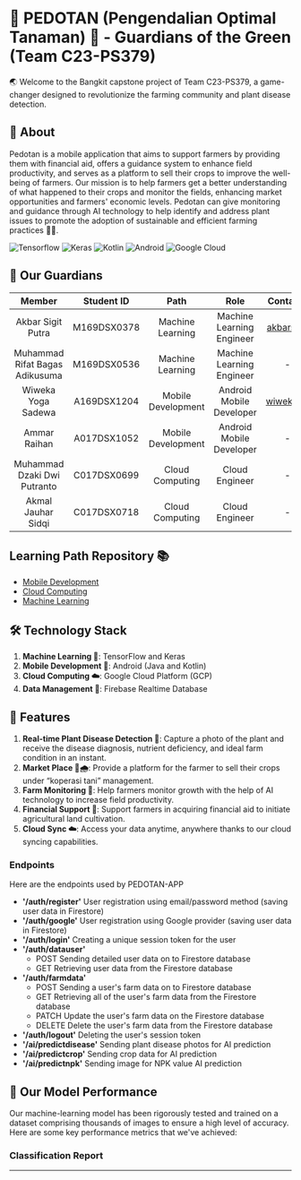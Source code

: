 # 🌱 PEDOTAN (Pengendalian Optimal Tanaman) 🌿 - Guardians of the Green (Team C23-PS379)
:earth_asia: Welcome to the Bangkit capstone project of Team C23-PS379, a game-changer designed to revolutionize the farming community and plant disease detection.

## 🎯 About 
Pedotan is a mobile application that aims to support farmers by providing them with financial aid, offers a guidance system to enhance field productivity, and serves as a platform to sell their crops to improve the well-being of farmers. Our mission is to help farmers get a better understanding of what happened to their crops and monitor the fields, enhancing market opportunities and farmers' economic levels. Pedotan can give monitoring and guidance through AI technology to help identify and address plant issues to  promote the adoption of sustainable and efficient farming practices 🧪🔬.


![Tensorflow](https://img.shields.io/badge/TensorFlow-FF6F00?style=for-the-badge&logo=tensorflow&logoColor=white)
![Keras](https://img.shields.io/badge/Keras-FF0000?style=for-the-badge&logo=keras&logoColor=white)
![Kotlin](https://img.shields.io/badge/Kotlin-0095D5?&style=for-the-badge&logo=kotlin&logoColor=white)
![Android](https://img.shields.io/badge/Android-3DDC84?style=for-the-badge&logo=android&logoColor=white)
![Google Cloud](https://img.shields.io/badge/Google_Cloud-4285F4?style=for-the-badge&logo=google-cloud&logoColor=white)


## 👥 Our Guardians
|            Member           | Student ID |        Path        |                    Role                    |                                                       Contacts                                                      |
| :-------------------------: | :--------: | :----------------: | :----------------------------------------: | :-----------------------------------------------------------------------------------------------------------------: |
| Akbar Sigit Putra  | M169DSX0378 |  Machine Learning  |Machine Learning Engineer |[akbarsigit](https://github.com/akbarsigit)|
| Muhammad Rifat Bagas Adikusuma | M169DSX0536  |  Machine Learning  | Machine Learning Engineer |   -  |
| Wiweka Yoga Sadewa| A169DSX1204 | Mobile Development | Android Mobile Developer | [wiweka24](https://github.com/wiweka24) |
| Ammar Raihan | A017DSX1052  | Mobile Development |          Android Mobile Developer          |    -   |
| Muhammad Dzaki Dwi Putranto  | C017DSX0699  |   Cloud Computing  |               Cloud Engineer              |  -         |
| Akmal Jauhar Sidqi | C017DSX0718  |   Cloud Computing  |  Cloud Engineer        | - |


## Learning Path Repository 📚
- [Mobile Development](https://github.com/wiweka24/Pedotan-MD)
- [Cloud Computing](https://github.com/mukiwito/Pedotan-CC)
- [Machine Learning](https://github.com/akbarsigit/Pedotan-MachineLearning)


## 🛠️ Technology Stack
1. **Machine Learning 🧠**: TensorFlow and Keras
2. **Mobile Development 📱**: Android (Java and Kotlin)
3. **Cloud Computing ☁️**: Google Cloud Platform (GCP)
4. **Data Management 💽**: Firebase Realtime Database 


## 🌟 Features
1. **Real-time Plant Disease Detection 📸**: Capture a photo of the plant and receive the disease diagnosis, nutrient deficiency, and ideal farm condition in an instant.
2. **Market Place 🛒🌧️**: Provide a platform for the farmer to sell their crops under “koperasi tani” management.
3. **Farm Monitoring 🌾**: Help farmers monitor growth with the help of AI technology to increase field productivity.
4. **Financial Support 💸**: Support farmers in acquiring financial aid to initiate agricultural land cultivation.
5. **Cloud Sync ☁️**: Access your data anytime, anywhere thanks to our cloud syncing capabilities.

### Endpoints
Here are the endpoints used by PEDOTAN-APP
 - **'/auth/register'**
	User registration using email/password method (saving user data in Firestore)
- **'/auth/google'**
	User registration using Google provider (saving user data in Firestore)
- **'/auth/login'**
	Creating a unique session token for the user
- **'/auth/datauser'**
	- POST
		Sending detailed user data on to Firestore database
	- GET
		Retrieving user data from the Firestore database
- **'/auth/farmdata'**
	- POST
		Sending a user's farm data on to Firestore database
	- GET
		Retrieving all of the user's farm data from the Firestore database
	- PATCH
		Update the user's farm data on the Firestore database
	- DELETE
   		Delete the user's farm data from the Firestore database
- **'/auth/logout'**
	Deleting the user's session token
- **'/ai/predictdisease'**
	Sending plant disease photos for AI prediction
- **'/ai/predictcrop'**
	Sending crop data for AI prediction
- **'/ai/predictnpk'**
	Sending image for NPK value AI prediction

## 🚀 Our Model Performance 

Our machine-learning model has been rigorously tested and trained on a dataset comprising thousands of images to ensure a high level of accuracy. Here are some key performance metrics that we've achieved:

### Classification Report
----



